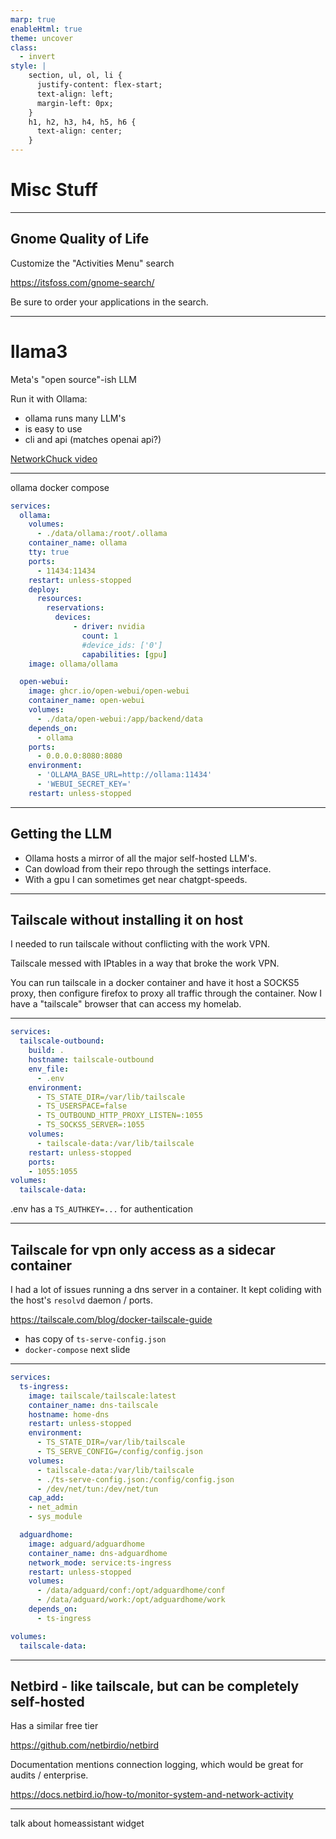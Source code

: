 ```yaml
---
marp: true
enableHtml: true
theme: uncover
class:
  - invert
style: |
    section, ul, ol, li {
      justify-content: flex-start;
      text-align: left;
      margin-left: 0px;
    }
    h1, h2, h3, h4, h5, h6 {
      text-align: center;
    }
---
```


# Misc Stuff

---

## Gnome Quality of Life

Customize the "Activities Menu" search

<https://itsfoss.com/gnome-search/>

Be sure to order your applications in the search.

---

# llama3

Meta's "open source"-ish LLM


Run it with Ollama:
- ollama runs many LLM's
- is easy to use 
- cli and api (matches openai api?)

[NetworkChuck video](https://www.youtube.com/watch?v=Wjrdr0NU4Sk)

---

ollama docker compose

```yml
services:
  ollama:
    volumes:
      - ./data/ollama:/root/.ollama
    container_name: ollama
    tty: true
    ports:
      - 11434:11434
    restart: unless-stopped
    deploy:
      resources:
        reservations:
          devices:
              - driver: nvidia
                count: 1
                #device_ids: ['0']
                capabilities: [gpu]
    image: ollama/ollama

  open-webui:
    image: ghcr.io/open-webui/open-webui
    container_name: open-webui
    volumes:
      - ./data/open-webui:/app/backend/data
    depends_on:
      - ollama
    ports:
      - 0.0.0.0:8080:8080
    environment:
      - 'OLLAMA_BASE_URL=http://ollama:11434'
      - 'WEBUI_SECRET_KEY='
    restart: unless-stopped
```

---

## Getting the LLM

- Ollama hosts a mirror of all the major self-hosted LLM's.
- Can dowload from their repo through the settings interface.
- With a gpu I can sometimes get near chatgpt-speeds.

---

## Tailscale without installing it on host

I needed to run tailscale without conflicting with the work VPN.

Tailscale messed with IPtables in a way that broke the work VPN.

You can run tailscale in a docker container and have it host a SOCKS5 proxy, then configure firefox to proxy all traffic through the container. Now I have a "tailscale" browser that can access my homelab.

---

```yml
services:
  tailscale-outbound:
    build: .
    hostname: tailscale-outbound
    env_file:
      - .env
    environment:
      - TS_STATE_DIR=/var/lib/tailscale
      - TS_USERSPACE=false
      - TS_OUTBOUND_HTTP_PROXY_LISTEN=:1055
      - TS_SOCKS5_SERVER=:1055
    volumes:
      - tailscale-data:/var/lib/tailscale
    restart: unless-stopped
    ports:
    - 1055:1055
volumes:
  tailscale-data:
```

.env has a `TS_AUTHKEY=...` for authentication

---

## Tailscale for vpn only access as a sidecar container

I had a lot of issues running a dns server in a container. It kept coliding with the host's `resolvd` daemon / ports.

<https://tailscale.com/blog/docker-tailscale-guide> 
- has copy of `ts-serve-config.json`
- `docker-compose` next slide

---

```yml
services:
  ts-ingress:
    image: tailscale/tailscale:latest
    container_name: dns-tailscale
    hostname: home-dns
    restart: unless-stopped
    environment:
      - TS_STATE_DIR=/var/lib/tailscale
      - TS_SERVE_CONFIG=/config/config.json
    volumes:
      - tailscale-data:/var/lib/tailscale
      - ./ts-serve-config.json:/config/config.json
      - /dev/net/tun:/dev/net/tun
    cap_add:
    - net_admin
    - sys_module

  adguardhome:
    image: adguard/adguardhome
    container_name: dns-adguardhome
    network_mode: service:ts-ingress
    restart: unless-stopped
    volumes:
      - /data/adguard/conf:/opt/adguardhome/conf
      - /data/adguard/work:/opt/adguardhome/work
    depends_on:
      - ts-ingress

volumes:
  tailscale-data:
```

---

## Netbird - like tailscale, but can be completely self-hosted

Has a similar free tier

<https://github.com/netbirdio/netbird>

Documentation mentions connection logging, which would be great for audits / enterprise.

<https://docs.netbird.io/how-to/monitor-system-and-network-activity>


---

talk about homeassistant widget